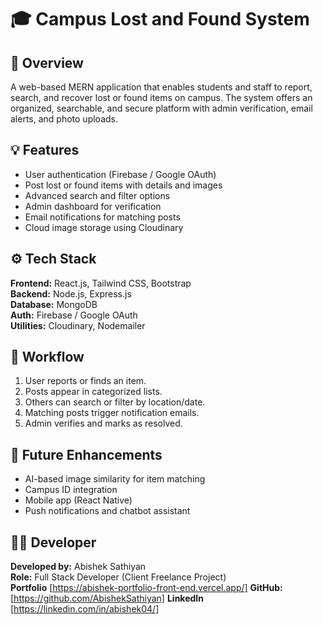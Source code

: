 # 🎓 Campus Lost and Found System

## 🧭 Overview
A web-based MERN application that enables students and staff to report, search, and recover lost or found items on campus. The system offers an organized, searchable, and secure platform with admin verification, email alerts, and photo uploads.

## 💡 Features
- User authentication (Firebase / Google OAuth)
- Post lost or found items with details and images
- Advanced search and filter options
- Admin dashboard for verification
- Email notifications for matching posts
- Cloud image storage using Cloudinary

## ⚙️ Tech Stack
**Frontend:** React.js, Tailwind CSS, Bootstrap  
**Backend:** Node.js, Express.js  
**Database:** MongoDB  
**Auth:** Firebase / Google OAuth  
**Utilities:** Cloudinary, Nodemailer  

## 🧠 Workflow
1. User reports or finds an item.  
2. Posts appear in categorized lists.  
3. Others can search or filter by location/date.  
4. Matching posts trigger notification emails.  
5. Admin verifies and marks as resolved.

## 🚀 Future Enhancements
- AI-based image similarity for item matching  
- Campus ID integration  
- Mobile app (React Native)  
- Push notifications and chatbot assistant  

## 🧑‍💻 Developer
**Developed by:** Abishek Sathiyan  
**Role:** Full Stack Developer (Client Freelance Project)  
**Portfolio** [https://abishek-portfolio-front-end.vercel.app/] 
**GitHub:**   [https://github.com/AbishekSathiyan]
**LinkedIn**  [https://linkedin.com/in/abishek04/]
